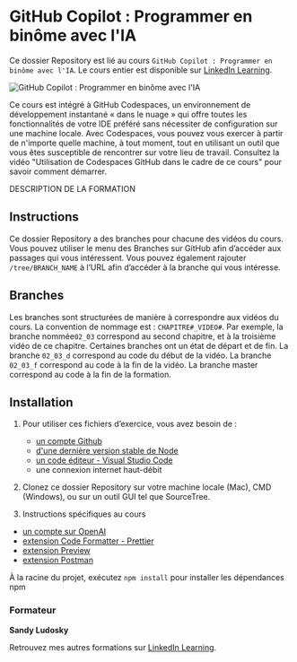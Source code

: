 # GitHub Copilot : Programmer en binôme avec l'IA

Ce dossier Repository est lié au cours `GitHub Copilot : Programmer en binôme avec l'IA`. Le cours entier est disponible sur [LinkedIn Learning][lil-course-url].

![GitHub Copilot : Programmer en binôme avec l'IA][lil-thumbnail-url]

Ce cours est intégré à GitHub Codespaces, un environnement de développement instantané « dans le nuage » qui offre toutes les fonctionnalités de votre IDE préféré sans nécessiter de configuration sur une machine locale. Avec Codespaces, vous pouvez vous exercer à partir de n'importe quelle machine, à tout moment, tout en utilisant un outil que vous êtes susceptible de rencontrer sur votre lieu de travail. Consultez la vidéo "Utilisation de Codespaces GitHub dans le cadre de ce cours" pour savoir comment démarrer.

DESCRIPTION DE LA FORMATION

## Instructions

Ce dossier Repository a des branches pour chacune des vidéos du cours. Vous pouvez utiliser le menu des Branches sur GitHub afin d’accéder aux passages qui vous intéressent. Vous pouvez également rajouter `/tree/BRANCH_NAME` à l’URL afin d’accéder à la branche qui vous intéresse.

## Branches

Les branches sont structurées de manière à correspondre aux vidéos du cours. La convention de nommage est : `CHAPITRE#_VIDEO#`. Par exemple, la branche nommée`02_03` correspond au second chapitre, et à la troisième vidéo de ce chapitre. Certaines branches ont un état de départ et de fin.
La branche `02_03_d` correspond au code du début de la vidéo.
La branche `02_03_f` correspond au code à la fin de la vidéo.
La branche master correspond au code à la fin de la formation.

## Installation

1. Pour utiliser ces fichiers d’exercice, vous avez besoin de :
   - [un compte Github](https://github.com/)
   - [d'une dernière version stable de Node](https://nodejs.org/fr)
   - [un code éditeur - Visual Studio Code](https://vscode.dev/)
   - une connexion internet haut-débit

2. Clonez ce dossier Repository sur votre machine locale (Mac), CMD (Windows), ou sur un outil GUI tel que SourceTree.
3. Instructions spécifiques au cours
 - [un compte sur OpenAI](https://openai.com/)
 - [extension Code Formatter - Prettier](https://marketplace.visualstudio.com/items?itemName=esbenp.prettier-vscode)
 - [extension Preview](https://marketplace.visualstudio.com/items?itemName=searKing.preview-vscode)
 - [extension Postman](https://marketplace.visualstudio.com/items?itemName=Postman.postman-for-vscode)

À la racine du projet, exécutez `npm install` pour installer les dépendances npm


### Formateur

**Sandy Ludosky**

 Retrouvez mes autres formations sur [LinkedIn Learning](https://www.linkedin.com/learning/instructors/sandy-ludosky).

[0]: # (Replace these placeholder URLs with actual course URLs)
[lil-course-url]: https://www.linkedin.com/learning/github-copilot-programmer-en-binome-avec-l-ia
[lil-thumbnail-url]: https://media.licdn.com/dms/image/D560DAQGQauwPSTW34g/learning-public-crop_675_1200/0/1695210612532?e=2147483647&v=beta&t=QBJCfdoY6LCwNcou8WKtJkG_zAqjwnKmjPo-amxBWo4
[lil-URL-trainer]: https://www.linkedin.com/learning/instructors/sandy-ludosky

[1]: # (End of FR-Instruction ###############################################################################################)
